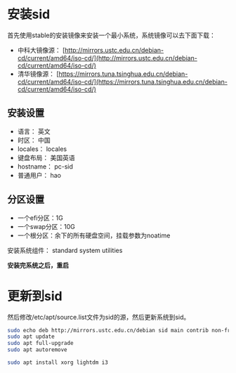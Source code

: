 # 安装sid
首先使用stable的安装镜像来安装一个最小系统，系统镜像可以去下面下载：

- 中科大镜像源： [http://mirrors.ustc.edu.cn/debian-cd/current/amd64/iso-cd/](http://mirrors.ustc.edu.cn/debian-cd/current/amd64/iso-cd/)
- 清华镜像源： [https://mirrors.tuna.tsinghua.edu.cn/debian-cd/current/amd64/iso-cd/](https://mirrors.tuna.tsinghua.edu.cn/debian-cd/current/amd64/iso-cd/)

## 安装设置
- 语言： 英文
- 时区： 中国
- locales： locales
- 键盘布局： 美国英语
- hostname： pc-sid  
- 普通用户： hao

## 分区设置
- 一个efi分区：1G
- 一个swap分区：10G
- 一个根分区：余下的所有硬盘空间，挂载参数为noatime

安装系统组件： standard system utilities

**安装完系统之后，重启**

# 更新到sid
然后修改/etc/apt/source.list文件为sid的源，然后更新系统到sid。

```bash
sudo echo deb http://mirrors.ustc.edu.cn/debian sid main contrib non-free > /etc/apt/sources.list
sudo apt update
sudo apt full-upgrade
sudo apt autoremove
```

```sh
sudo apt install xorg lightdm i3
```